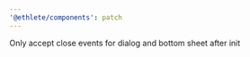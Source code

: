 ```yaml
---
'@ethlete/components': patch
---
```


Only accept close events for dialog and bottom sheet after init
